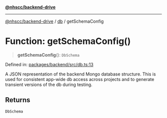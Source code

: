 [**@nhscc/backend-drive**](../../README.md)

***

[@nhscc/backend-drive](../../README.md) / [db](../README.md) / getSchemaConfig

# Function: getSchemaConfig()

> **getSchemaConfig**(): `DbSchema`

Defined in: [packages/backend/src/db.ts:13](https://github.com/nhscc/drive.api.hscc.bdpa.org/blob/14391c7d4b0a42834d6c5f1ebd8fcde34a9bede8/packages/backend/src/db.ts#L13)

A JSON representation of the backend Mongo database structure. This is used
for consistent app-wide db access across projects and to generate transient
versions of the db during testing.

## Returns

`DbSchema`
